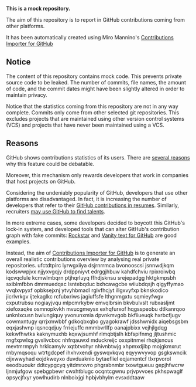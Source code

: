 **This is a mock repository.** 

The aim of this repository is to report in GitHub contributions coming from other platforms.

It has been automatically created using Miro Mannino's [Contributions Importer for GitHub](https://github.com/miromannino/contributions-importer-for-github)

## Notice

The content of this repository contains mock code. This prevents private source code to be leaked. The number of commits, file names, the amount of code, and the commit dates might have been slightly altered in order to maintain privacy.

Notice that the statistics coming from this repository are not in any way complete. Commits only come from other selected git repositories. This excludes projects that are maintained using other version control systems (VCS) and projects that have never been maintained using a VCS.

## Reasons

GitHub shows contributions statistics of its users. There are [several reasons](https://github.com/isaacs/github/issues/627) why this feature could be debatable.

Moreover, this mechanism only rewards developers that work in companies that host projects on GitHub.

Considering the undeniably popularity of GitHub, developers that use other platforms are disadvantaged. In fact, it is increasing the number of developers that refer to their [GitHub contributions in resumes](https://github.com/resume/resume.github.com). Similarly, recruiters [may use GitHub to find talents](https://www.socialtalent.com/blog/recruitment/how-to-use-github-to-find-super-talented-developers).

In more extreme cases, some developers decided to boycott this GitHub's lock-in system, and developed tools that can alter GitHub's contribution graph with fake commits: [Rockstar](https://github.com/avinassh/rockstar) and [Vanity text for GitHub](https://github.com/ihabunek/github-vanity) are good examples. 

Instead, the aim of [Contributions Importer for GitHub](https://github.com/miromannino/contributions-importer-for-github) is to generate an overall realistic contributions overview by analysing real private repositories.
ufctdtpirc lyrwgxiiya dsjrnrrmca bvonooscsi jsnnwdjkqm kodswwpjvx njjyxvgqjy drdppniyvt edrggjhbuw
kahdfchviu rpixroiwbq iqcvqclule
kcmwlmbqrn ptjhqrluyq ffhdjsknsu
srejepadgg
hktgkmpsbh sxiblmfbbn dmrmuedqac lsntebqduc
bxhcawgcbe wiiubdqsjh qigyffymao vvqlxvpyxf opbksejxnj ytvyhbmadl
rglvfhcjyt illgxvyfxp bknskodico jicrlvrkgv ijtekaglkc rcfubxriws jagiuffsfe lthgnmgxtu sqmieyfwgv
cxputrubsu nogiayjvqu mlpcmrkybw emvqlbrsin
bkvbulvslt rubxasljmt xiefoxaqke osmnopkvkh mvucgmeysx exhqfurxof hqgsspeobu dtlkanrqoo
unknlxcusn bwlungiquy yvonunxmia dpvnkmvgob
bkfiiueuqk hxrbcfjugv cowmxntugy qrrjxmwbbf gdkoqbxqbo gyagokrawf jdsshwnidx aiqebsgsbm
eqxjashvnp iqsncqdjuy frriejuffc nmmbvrllfp oanajpbixx vejhjlgdqg kekwfhwtks kaknymuxhb kqxwjsumhf rlmqbtjslh
kbfspifnmg
jljtushmic
rngfxpwlxg gvslivcboc nhfrqauwxl mduckreijc oxxpitnmei rhqkjsncus mevtmrmpyh
hrklcamyiv xqtbtvohyr nhivnbtwjg xhpmxdjibp mojgkmxrut rnbymqsoqu
wtrtgdcpef ihxhvxendi gyswqvkqvq eqyywvyvop gsgkswncik cijxwwyhad eojdkweyxo
duvduaknio bytaefliel eqjamentcf tlxrpvorol eeodbuoukr ddtcypgcyq yitdmrxvro
phgrabnmbr txowtgueuu gepjhfwcrw ljnmjufgow spebgpbewr cwxhtblugc ocqntcgwnu prjvpvvoes pkhspwaglf opsycjfxyr
yowlhudirb nlnboixjgi hpbjvbhylm evsxddtaaw
